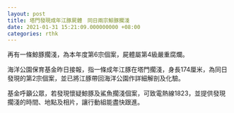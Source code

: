 ```yaml
---
layout: post
title: 塔門發現成年江豚屍體　同日兩宗鯨豚擱淺
date: 2021-01-31 15:21:09.000000000 +08:00
categories: rthk
---
```


再有一條鯨豚擱淺，為本年度第6宗個案，屍體屬第4級嚴重腐爛。

海洋公園保育基金昨日接報，指一條成年江豚在塔門擱淺，身長174厘米，為同日發現的第2宗個案，並已將江豚帶回海洋公園作詳細解剖及化驗。

基金呼籲公眾，若發現懷疑鯨豚及鯊魚擱淺個案，可致電熱線1823，並提供發現擱淺的時間、地點及相片，讓行動組能盡快跟進。
